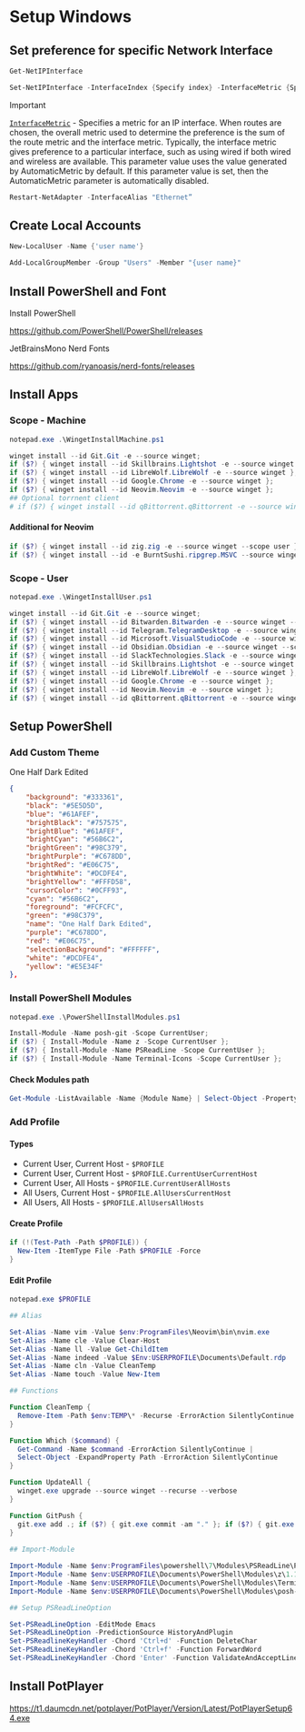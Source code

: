 # Setup Windows

## Set preference for specific Network Interface

```powershell
Get-NetIPInterface
```

```powershell
Set-NetIPInterface -InterfaceIndex {Specify index} -InterfaceMetric {Specifies a metric}
```

> [!IMPORTANT]
> [`InterfaceMetric`](https://learn.microsoft.com/en-us/powershell/module/nettcpip/set-netipinterface?view=windowsserver2022-ps) - Specifies a metric for an IP interface. When routes are chosen, the overall metric used to determine the preference is the sum of the route metric and the interface metric. Typically, the interface metric gives preference to a particular interface, such as using wired if both wired and wireless are available. This parameter value uses the value generated by AutomaticMetric by default. If this parameter value is set, then the AutomaticMetric parameter is automatically disabled.

```powershell
Restart-NetAdapter -InterfaceAlias "Ethernet”
```

## Create Local Accounts

```powershell
New-LocalUser -Name {'user name'}
```

```powershell
Add-LocalGroupMember -Group "Users" -Member "{user name}"
```

## Install PowerShell and Font

Install PowerShell

https://github.com/PowerShell/PowerShell/releases

JetBrainsMono Nerd Fonts

https://github.com/ryanoasis/nerd-fonts/releases

## Install Apps

### Scope - Machine

```powershell
notepad.exe .\WingetInstallMachine.ps1
```

```powershell
winget install --id Git.Git -e --source winget;
if ($?) { winget install --id Skillbrains.Lightshot -e --source winget };
if ($?) { winget install --id LibreWolf.LibreWolf -e --source winget };
if ($?) { winget install --id Google.Chrome -e --source winget };
if ($?) { winget install --id Neovim.Neovim -e --source winget };
## Optional torrnent client
# if ($?) { winget install --id qBittorrent.qBittorrent -e --source winget };
```

#### Additional for Neovim

```powershell
if ($?) { winget install --id zig.zig -e --source winget --scope user };
if ($?) { winget install --id -e BurntSushi.ripgrep.MSVC --source winget --scope user };
```

### Scope - User

```powershell
notepad.exe .\WingetInstallUser.ps1
```

```powershell
winget install --id Git.Git -e --source winget;
if ($?) { winget install --id Bitwarden.Bitwarden -e --source winget --scope user };
if ($?) { winget install --id Telegram.TelegramDesktop -e --source winget --scope user };
if ($?) { winget install --id Microsoft.VisualStudioCode -e --source winget --scope user };
if ($?) { winget install --id Obsidian.Obsidian -e --source winget --scope user };
if ($?) { winget install --id SlackTechnologies.Slack -e --source winget --scope user };
if ($?) { winget install --id Skillbrains.Lightshot -e --source winget };
if ($?) { winget install --id LibreWolf.LibreWolf -e --source winget };
if ($?) { winget install --id Google.Chrome -e --source winget };
if ($?) { winget install --id Neovim.Neovim -e --source winget };
if ($?) { winget install --id qBittorrent.qBittorrent -e --source winget };
```

## Setup PowerShell

### Add Custom Theme

One Half Dark Edited

```json
{
	"background": "#333361",
	"black": "#5E5D5D",
	"blue": "#61AFEF",
	"brightBlack": "#757575",
	"brightBlue": "#61AFEF",
	"brightCyan": "#56B6C2",
	"brightGreen": "#98C379",
	"brightPurple": "#C678DD",
	"brightRed": "#E06C75",
	"brightWhite": "#DCDFE4",
	"brightYellow": "#FFFD58",
	"cursorColor": "#0CFF93",
	"cyan": "#56B6C2",
	"foreground": "#FCFCFC",
	"green": "#98C379",
	"name": "One Half Dark Edited",
	"purple": "#C678DD",
	"red": "#E06C75",
	"selectionBackground": "#FFFFFF",
	"white": "#DCDFE4",
	"yellow": "#E5E34F"
},
```

### Install PowerShell Modules

```powershell
notepad.exe .\PowerShellInstallModules.ps1
```

```powershell
Install-Module -Name posh-git -Scope CurrentUser;
if ($?) { Install-Module -Name z -Scope CurrentUser };
if ($?) { Install-Module -Name PSReadLine -Scope CurrentUser };
if ($?) { Install-Module -Name Terminal-Icons -Scope CurrentUser };
```

#### Check Modules path

```powershell
Get-Module -ListAvailable -Name {Module Name} | Select-Object -Property Path
```

### Add Profile

#### Types

- Current User, Current Host - `$PROFILE`
- Current User, Current Host - `$PROFILE.CurrentUserCurrentHost`
- Current User, All Hosts - `$PROFILE.CurrentUserAllHosts`
- All Users, Current Host - `$PROFILE.AllUsersCurrentHost`
- All Users, All Hosts - `$PROFILE.AllUsersAllHosts`

#### Create Profile

```powershell
if (!(Test-Path -Path $PROFILE)) {
  New-Item -ItemType File -Path $PROFILE -Force
}
```

#### Edit Profile

```powershell
notepad.exe $PROFILE
```

```powershell
## Alias

Set-Alias -Name vim -Value $env:ProgramFiles\Neovim\bin\nvim.exe
Set-Alias -Name cle -Value Clear-Host
Set-Alias -Name ll -Value Get-ChildItem
Set-Alias -Name indeed -Value $Env:USERPROFILE\Documents\Default.rdp
Set-Alias -Name cln -Value CleanTemp 
Set-Alias -Name touch -Value New-Item

## Functions

Function CleanTemp {
  Remove-Item -Path $env:TEMP\* -Recurse -ErrorAction SilentlyContinue
}

Function Which ($command) {
  Get-Command -Name $command -ErrorAction SilentlyContinue |
  Select-Object -ExpandProperty Path -ErrorAction SilentlyContinue
}

Function UpdateAll {
  winget.exe upgrade --source winget --recurse --verbose
}

Function GitPush {
  git.exe add .; if ($?) { git.exe commit -am "." }; if ($?) { git.exe push }; if ($?) { Clear-Host }
}
  
## Import-Module

Import-Module -Name $env:ProgramFiles\powershell\7\Modules\PSReadLine\PSReadLine.psd1
Import-Module -Name $env:USERPROFILE\Documents\PowerShell\Modules\z\1.1.13\z.psd1
Import-Module -Name $env:USERPROFILE\Documents\PowerShell\Modules\Terminal-Icons\0.11.0\Terminal-Icons.psd1
Import-Module -Name $env:USERPROFILE\Documents\PowerShell\Modules\posh-git\1.1.0\posh-git.psd1

## Setup PSReadLineOption

Set-PSReadLineOption -EditMode Emacs
Set-PSReadLineOption -PredictionSource HistoryAndPlugin
Set-PSReadlineKeyHandler -Chord 'Ctrl+d' -Function DeleteChar
Set-PSReadLineKeyHandler -Chord 'Ctrl+f' -Function ForwardWord
Set-PSReadLineKeyHandler -Chord 'Enter' -Function ValidateAndAcceptLine
```

## Install PotPlayer

https://t1.daumcdn.net/potplayer/PotPlayer/Version/Latest/PotPlayerSetup64.exe

